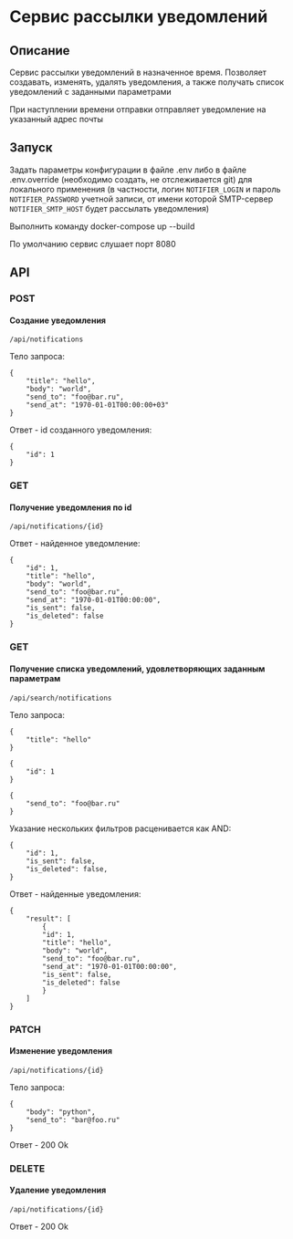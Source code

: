 # Сервис рассылки уведомлений
## Описание
Сервис рассылки уведомлений в назначенное время. Позволяет создавать, изменять, удалять уведомления, а также получать список уведомлений с заданными параметрами

При наступлении времени отправки отправляет уведомление на указанный адрес почты

## Запуск
Задать параметры конфигурации в файле .env либо в файле .env.override (необходимо создать, не отслеживается git) для локального применения (в частности, логин `NOTIFIER_LOGIN` и пароль `NOTIFIER_PASSWORD` учетной записи, от имени которой SMTP-сервер `NOTIFIER_SMTP_HOST` будет рассылать уведомления)

Выполнить команду docker-compose up --build

По умолчанию сервис слушает порт 8080
## API
### POST
#### Создание уведомления
`/api/notifications`

Тело запроса:
```
{
    "title": "hello",
    "body": "world",
    "send_to": "foo@bar.ru",
    "send_at": "1970-01-01T00:00:00+03"
}
```
Ответ - id созданного уведомления:
```
{
    "id": 1
}
```

### GET
#### Получение уведомления по id
`/api/notifications/{id}`

Ответ - найденное уведомление:
```
{
    "id": 1,
    "title": "hello",
    "body": "world",
    "send_to": "foo@bar.ru",
    "send_at": "1970-01-01T00:00:00",
    "is_sent": false,
    "is_deleted": false
}
```

### GET
#### Получение списка уведомлений, удовлетворяющих заданным параметрам
`/api/search/notifications`

Тело запроса:
```
{
    "title": "hello"
}
```
```
{
    "id": 1
}
```
```
{
    "send_to": "foo@bar.ru"
}
```
Указание нескольких фильтров расценивается как AND:
```
{
    "id": 1,
    "is_sent": false,
    "is_deleted": false,
}
```

Ответ - найденные уведомления:
```
{
    "result": [
        {
        "id": 1,
        "title": "hello",
        "body": "world",
        "send_to": "foo@bar.ru",
        "send_at": "1970-01-01T00:00:00",
        "is_sent": false,
        "is_deleted": false
        }
    ]
}
```

### PATCH
#### Изменение уведомления
`/api/notifications/{id}`

Тело запроса:
```
{
    "body": "python",
    "send_to": "bar@foo.ru"
}
```
Ответ - 200 Ok

### DELETE
#### Удаление уведомления
`/api/notifications/{id}`

Ответ - 200 Ok
